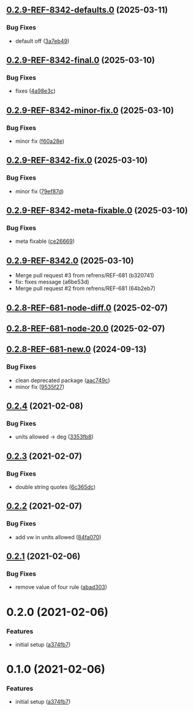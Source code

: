 ## [0.2.9-REF-8342-defaults.0](https://github.com/refrens/stylelint-config-refrens/compare/0.2.9-REF-8342-final.0...0.2.9-REF-8342-defaults.0) (2025-03-11)


### Bug Fixes

* default off ([3a7eb49](https://github.com/refrens/stylelint-config-refrens/commit/3a7eb49d03aa06c63dc69c133b6850cc251c5a9e))

## [0.2.9-REF-8342-final.0](https://github.com/refrens/stylelint-config-refrens/compare/0.2.9-REF-8342-minor-fix.0...0.2.9-REF-8342-final.0) (2025-03-10)


### Bug Fixes

* fixes ([4a98e3c](https://github.com/refrens/stylelint-config-refrens/commit/4a98e3cb0cfa75ca6954736618bc732bfb55d4e5))

## [0.2.9-REF-8342-minor-fix.0](https://github.com/refrens/stylelint-config-refrens/compare/0.2.9-REF-8342-fix.0...0.2.9-REF-8342-minor-fix.0) (2025-03-10)


### Bug Fixes

* minor fix ([f60a28e](https://github.com/refrens/stylelint-config-refrens/commit/f60a28ed14373de896297c0e19cc6d7490b5bb77))

## [0.2.9-REF-8342-fix.0](https://github.com/refrens/stylelint-config-refrens/compare/0.2.9-REF-8342-meta-fixable.0...0.2.9-REF-8342-fix.0) (2025-03-10)


### Bug Fixes

* minor fix ([79ef87d](https://github.com/refrens/stylelint-config-refrens/commit/79ef87d464a70da04307862b3c734ac2b37592f4))

## [0.2.9-REF-8342-meta-fixable.0](https://github.com/refrens/stylelint-config-refrens/compare/0.2.9-REF-8342.0...0.2.9-REF-8342-meta-fixable.0) (2025-03-10)


### Bug Fixes

* meta fixable ([ce26669](https://github.com/refrens/stylelint-config-refrens/commit/ce266696cb6fef661bc2f8008cf4f86a22da9cf6))

## [0.2.9-REF-8342.0](https://github.com/refrens/stylelint-config-refrens/compare/0.2.8...0.2.9-REF-8342.0) (2025-03-10)

* Merge pull request #3 from refrens/REF-681 (b320741)
* fix: fixes message (a6be53d)
* Merge pull request #2 from refrens/REF-681 (64b2eb7)

## [0.2.8-REF-681-node-diff.0](https://github.com/refrens/stylelint-config-refrens/compare/0.2.8-REF-681-node-20.0...0.2.8-REF-681-node-diff.0) (2025-02-07)

## [0.2.8-REF-681-node-20.0](https://github.com/refrens/stylelint-config-refrens/compare/0.2.8-REF-681-new.0...0.2.8-REF-681-node-20.0) (2025-02-07)

## [0.2.8-REF-681-new.0](https://github.com/refrens/stylelint-config-refrens/compare/0.2.4...0.2.8-REF-681-new.0) (2024-09-13)


### Bug Fixes

* clean deprecated package ([aac749c](https://github.com/refrens/stylelint-config-refrens/commit/aac749c87688be67fdf9d52fab18ccbe26aff37d))
* minor fix ([9535f27](https://github.com/refrens/stylelint-config-refrens/commit/9535f27879ade8a04fbb23307414ee872250f892))

## [0.2.4](https://github.com/refrens/stylelint-config-refrens/compare/0.2.3...0.2.4) (2021-02-08)


### Bug Fixes

* units allowed -> deg ([3353fb8](https://github.com/refrens/stylelint-config-refrens/commit/3353fb832c0dd0d0ba992b7a58556b32bc26badc))

## [0.2.3](https://github.com/refrens/stylelint-config-refrens/compare/0.2.2...0.2.3) (2021-02-07)


### Bug Fixes

* double string quotes ([6c365dc](https://github.com/refrens/stylelint-config-refrens/commit/6c365dc240385c985da5679b82838e1542f593ae))

## [0.2.2](https://github.com/refrens/stylelint-config-refrens/compare/0.2.1...0.2.2) (2021-02-07)


### Bug Fixes

* add vw in units allowed ([84fa070](https://github.com/refrens/stylelint-config-refrens/commit/84fa070ea6982efe320cbaf83154c762b5f1dc0c))

## [0.2.1](https://github.com/refrens/stylelint-config-refrens/compare/0.2.0...0.2.1) (2021-02-06)


### Bug Fixes

* remove value of four rule ([abad303](https://github.com/refrens/stylelint-config-refrens/commit/abad30353396921cca1b363e17fc2185218af665))

# 0.2.0 (2021-02-06)


### Features

* initial setup ([a374fb7](https://github.com/refrens/stylelint-config-refrens/commit/a374fb794e619dac907eb6537efdceec484bf212))

# 0.1.0 (2021-02-06)


### Features

* initial setup ([a374fb7](https://github.com/refrens/stylelint-config-refrens/commit/a374fb794e619dac907eb6537efdceec484bf212))



